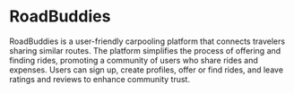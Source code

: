 # RoadBuddies
RoadBuddies is a user-friendly carpooling platform that connects travelers sharing similar routes. The platform simplifies the process of offering and finding rides, promoting a community of users who share rides and expenses. Users can sign up, create profiles, offer or find rides, and leave ratings and reviews to enhance community trust.
